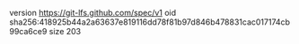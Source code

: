 version https://git-lfs.github.com/spec/v1
oid sha256:418925b44a2a63637e819116dd78f81b97d846b478831cac017174cb99ca6ce9
size 203
